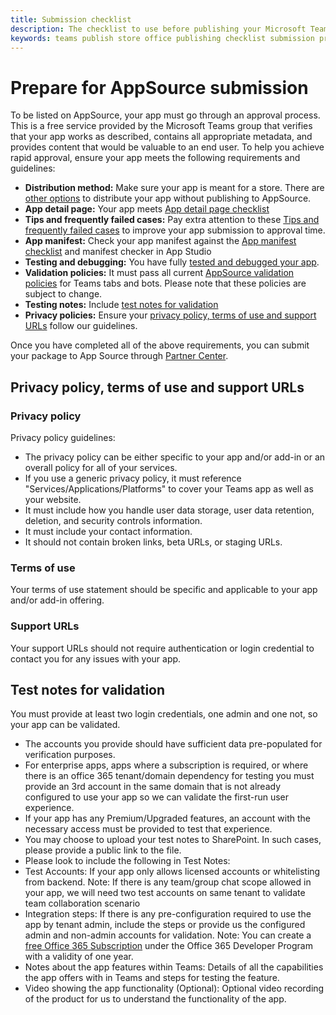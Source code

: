 ```yaml
---
title: Submission checklist 
description: The checklist to use before publishing your Microsoft Teams app to AppSource
keywords: teams publish store office publishing checklist submission prepare
---
```

# Prepare for AppSource submission  

To be listed on AppSource, your app must go through an approval process. This is a free service provided by the Microsoft Teams group that verifies that your app works as described, contains all appropriate metadata, and provides content that would be valuable to an end user. To help you achieve rapid approval, ensure your app meets the following requirements and guidelines:

* **Distribution method:** Make sure your app is meant for a store. There are [other options](../../overview.md) to distribute your app without publishing to AppSource.
* **App detail page:** Your app meets [App detail page checklist](detail-page-checklist.md)
* **Tips and frequently failed cases:** Pay extra attention to these [Tips and frequently failed cases](frequently-failed-cases.md) to improve your app submission to approval time.
* **App manifest:** Check your app manifest against the [App manifest checklist](app-manifest-checklist.md) and manifest checker in App Studio
* **Testing and debugging:** You have fully [tested and debugged your app](../../../build-and-test/debug.md).
* **Validation policies:** It must pass all current [AppSource validation policies](https://dev.office.com/officestore/docs/validation-policies) for Teams tabs and bots. Please note that these policies are subject to change.
* **Testing notes:** Include [test notes for validation](#test-notes-for-validation)
* **Privacy policies:** Ensure your [privacy policy, terms of use and support URLs](#privacy-policy-terms-of-use-and-support-urls) follow our guidelines.

Once you have completed all of the above requirements, you can submit your package to App Source through [Partner Center](/office/dev/store/use-partner-center-to-submit-to-appsource).

## Privacy policy, terms of use and support URLs

### Privacy policy

Privacy policy guidelines:
* The privacy policy can be either specific to your app and/or add-in or an overall policy for all of your services. 
* If you use a generic privacy policy, it must reference "Services/Applications/Platforms" to cover your Teams app as well as your website. 
* It must include how you handle user data storage, user data retention, deletion, and security controls information.
* It must include your contact information.
* It should not contain broken links, beta URLs, or staging URLs. 

### Terms of use

Your terms of use statement should be specific and applicable to your app and/or add-in offering.

### Support URLs

Your support URLs should not require authentication or login credential to contact you for any issues with your app.

## Test notes for validation

You must provide at least two login credentials, one admin and one not, so your app can be validated.

* The accounts you provide should have sufficient data pre-populated for verification purposes.
* For enterprise apps, apps where a subscription is required, or where there is an office 365 tenant/domain dependency for testing you must provide an 3rd account in the same domain that is not already configured to use your app so we can validate the first-run user experience.
* If your app has any Premium/Upgraded features, an account with the necessary access must be provided to test that experience.
* You may choose to upload your test notes to SharePoint. In such cases, please provide a public link to the file.
* Please look to include the following in Test Notes:
* Test Accounts: If your app only allows licensed accounts or whitelisting from backend. Note: If there is any team/group chat scope allowed in your app, we will need two test accounts on same tenant to validate team collaboration scenario
* Integration steps: If there is any pre-configuration required to use the app by tenant admin,  include the steps  or provide us the configured admin and non-admin accounts for validation. Note: You can create a [free Office 365 Subscription](https://nam06.safelinks.protection.outlook.com/?url=https%3A%2F%2Fdeveloper.microsoft.com%2Foffice%2Fdev-program&data=02%7C01%7Cteamsubm%40microsoft.com%7Cc2578a8c4d96436f250708d747f5e456%7C72f988bf86f141af91ab2d7cd011db47%7C1%7C0%7C637056993751185410&sdata=L1MTMZVCElD7Cf6FmLR0VQrFVqj%2Fwbf%2F5lGpe%2BDqmWU%3D&reserved=0) under the Office 365 Developer Program with a validity of one year.
* Notes about the app features within Teams: Details of all the capabilities the app offers with in Teams and steps for testing the feature.
* Video showing the app functionality (Optional): Optional video recording of the product for us to understand the functionality of the app.



